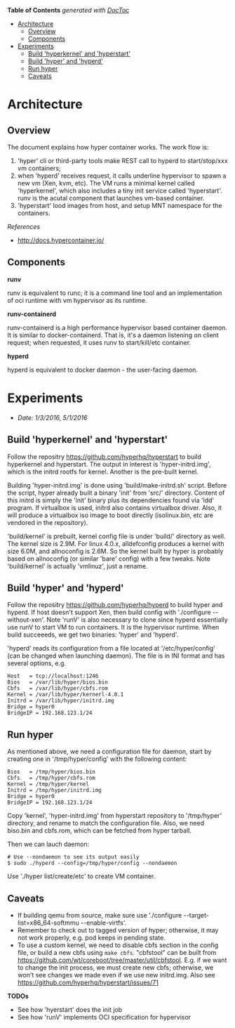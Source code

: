 <!-- START doctoc generated TOC please keep comment here to allow auto update -->
<!-- DON'T EDIT THIS SECTION, INSTEAD RE-RUN doctoc TO UPDATE -->
**Table of Contents**  *generated with [DocToc](https://github.com/thlorenz/doctoc)*

- [Architecture](#architecture)
  - [Overview](#overview)
  - [Components](#components)
- [Experiments](#experiments)
  - [Build 'hyperkernel' and 'hyperstart'](#build-hyperkernel-and-hyperstart)
  - [Build 'hyper' and 'hyperd'](#build-hyper-and-hyperd)
  - [Run hyper](#run-hyper)
  - [Caveats](#caveats)

<!-- END doctoc generated TOC please keep comment here to allow auto update -->

# Architecture

## Overview

The document explains how hyper container works. The work flow is:
1. 'hyper' cli or third-party tools make REST call to hyperd to start/stop/xxx vm containers;
2. when 'hyperd' receives request, it calls underline hypervisor to spawn a new vm (Xen, kvm, etc).
   The VM runs a minimal kernel called 'hyperkernel', which also includes a tiny init service called
   'hyperstart'. runv is the acutal component that launches vm-based container.
3. 'hyperstart' lood images from host, and setup MNT namespace for the containers.

*References*

- http://docs.hypercontainer.io/

## Components

**runv**

runv is equivalent to runc; it is a command line tool and an implementation of oci runtime with vm
hypervisor as its runtime.

**runv-containerd**

runv-containerd is a high performance hypervisor based container daemon. It is similar to
docker-containerd. That is, it's a daemon listening on client request; when requested, it uses runv
to start/kill/etc container.

**hyperd**

hyperd is equivalent to docker daemon - the user-facing daemon.

# Experiments

- *Date: 1/3/2016, 5/1/2016*

## Build 'hyperkernel' and 'hyperstart'

Follow the repositry https://github.com/hyperhq/hyperstart to build hyperkernel and hyperstart. The
output in interest is 'hyper-initrd.img', which is the initrd rootfs for kernel. Another is the
pre-built kernel.

Building 'hyper-initrd.img' is done using 'build/make-initrd.sh' script. Before the script, hyper
already built a binary 'init' from 'src/' directory. Content of this initrd is simply the 'init'
binary plus its dependencies found via 'ldd' program. If virtualbox is used, initrd also contains
virtualbox driver. Also, it will produce a virtualbox iso image to boot directly (isolinux.bin, etc
are vendored in the repository).

'build/kernel' is prebuilt, kernel config file is under 'build/' directory as well. The kernel size
is 2.9M. For linux 4.0.x, alldefconfig produces a kernel with size 6.0M, and allnoconfig is 2.6M. So
the kernel built by hyper is probably based on allnoconfig (or similar 'bare' config) with a few
tweaks. Note 'build/kernel' is actually 'vmlinuz', just a rename.

## Build 'hyper' and 'hyperd'

Follow the repositry https://github.com/hyperhq/hyperd to build hyper and hyperd. If host doesn't
support Xen, then build config with './configure --without-xen'. Note 'runV' is also necessary to
clone since hyperd essentially use runV to start VM to run containers. It is the hypervisor runtime.
When build succeeeds, we get two binaries: 'hyper' and 'hyperd'.

'hyperd' reads its configuration from a file located at '/etc/hyper/config' (can be changed when
launching daemon). The file is in INI format and has several options, e.g.

```
Host   = tcp://localhost:1246
Bios   = /var/lib/hyper/bios.bin
Cbfs   = /var/lib/hyper/cbfs.rom
Kernel = /var/lib/hyper/kernerl-4.0.1
Initrd = /var/lib/hyper/initrd.img
Bridge = hyper0
BridgeIP = 192.168.123.1/24
```

## Run hyper

As mentioned above, we need a configuration file for daemon, start by creating one in '/tmp/hyper/config'
with the following content:

```
Bios   = /tmp/hyper/bios.bin
Cbfs   = /tmp/hyper/cbfs.rom
Kernel = /tmp/hyper/kernel
Initrd = /tmp/hyper/initrd.img
Bridge = hyper0
BridgeIP = 192.168.123.1/24
```

Copy 'kernel', 'hyper-initrd.img' from hyperstart repository to '/tmp/hyper' directory, and rename
to match the configuration file. Also, we need biso.bin and cbfs.rom, which can be fetched from
hyper tarball.

Then we can lauch daemon:

```
# Use --nondaemon to see its output easily
$ sudo ./hyperd --config=/tmp/hyper/config --nondaemon
```

Use './hyper list/create/etc' to create VM container.

## Caveats

- If building qemu from source, make sure use './configure --target-list=x86_64-softmmu --enable-virtfs'.
- Remember to check out to tagged version of hyper; otherwise, it may not work properly, e.g. pod
  keeps in pending state.
- To use a custom kernel, we need to disable cbfs section in the config file, or build a new cbfs
  using `make cbfs`. "cbfstool" can be built from https://github.com/wt/coreboot/tree/master/util/cbfstool.
  E.g. if we want to change the init process, we must create new cbfs; otherwise, we won't see
  changes we made even if we use new initrd.img. Also see https://github.com/hyperhq/hyperstart/issues/71

**TODOs**

- See how 'hyerstart' does the init job
- See how 'runV' implements OCI specification for hypervisor
